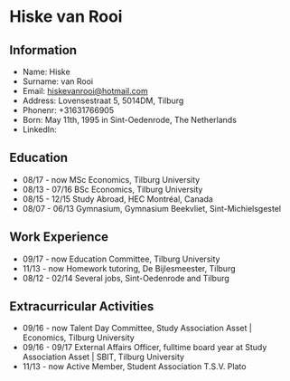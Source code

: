 Hiske van Rooi
=================

Information
-------------------
* Name:     Hiske
* Surname:  van Rooi
* Email:    hiskevanrooi@hotmail.com
* Address:  Lovensestraat 5, 5014DM, Tilburg
* Phonenr:  +31631766905
* Born:     May 11th, 1995 in Sint-Oedenrode, The Netherlands
* LinkedIn: 

Education
-------------------
* 08/17 - now         MSc Economics, Tilburg University
* 08/13 - 07/16       BSc Economics, Tilburg University
* 08/15 - 12/15       Study Abroad, HEC Montréal, Canada
* 08/07 - 06/13       Gymnasium, Gymnasium Beekvliet, Sint-Michielsgestel

Work Experience
-------------------
* 09/17 - now         Education Committee, Tilburg University
* 11/13 - now         Homework tutoring, De Bijlesmeester, Tilburg
* 08/12 - 02/14       Several jobs, Sint-Oedenrode and Tilburg

Extracurricular Activities
-------------------
* 09/16 - now         Talent Day Committee, Study Association Asset | Economics, Tilburg University
* 09/16 - 09/17       External Affairs Officer, fulltime board year at Study Association Asset | SBIT, Tilburg University
* 11/13 - now         Active Member, Student Association T.S.V. Plato
